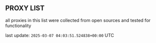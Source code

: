 ## PROXY LIST

all proxies in this list were collected from open sources and tested for functionality

last update: `2025-03-07 04:03:51.524838+00:00` UTC
